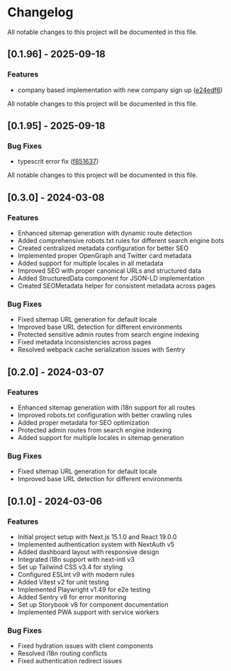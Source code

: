 # Changelog

All notable changes to this project will be documented in this file.

## [0.1.96] - 2025-09-18

### Features

* company based implementation with new company sign up ([e24edf6](https://github.com/afaqdean/hrms-frontend/commit/e24edf6))

All notable changes to this project will be documented in this file.

## [0.1.95] - 2025-09-18

### Bug Fixes

* typescrit error fix ([f851637](https://github.com/afaqdean/hrms-frontend/commit/f851637))

All notable changes to this project will be documented in this file.

## [0.3.0] - 2024-03-08

### Features

* Enhanced sitemap generation with dynamic route detection
* Added comprehensive robots.txt rules for different search engine bots
* Created centralized metadata configuration for better SEO
* Implemented proper OpenGraph and Twitter card metadata
* Added support for multiple locales in all metadata
* Improved SEO with proper canonical URLs and structured data
* Added StructuredData component for JSON-LD implementation
* Created SEOMetadata helper for consistent metadata across pages

### Bug Fixes

* Fixed sitemap URL generation for default locale
* Improved base URL detection for different environments
* Protected sensitive admin routes from search engine indexing
* Fixed metadata inconsistencies across pages
* Resolved webpack cache serialization issues with Sentry

## [0.2.0] - 2024-03-07

### Features

* Enhanced sitemap generation with i18n support for all routes
* Improved robots.txt configuration with better crawling rules
* Added proper metadata for SEO optimization
* Protected admin routes from search engine indexing
* Added support for multiple locales in sitemap generation

### Bug Fixes

* Fixed sitemap URL generation for default locale
* Improved base URL detection for different environments

## [0.1.0] - 2024-03-06

### Features

* Initial project setup with Next.js 15.1.0 and React 19.0.0
* Implemented authentication system with NextAuth v5
* Added dashboard layout with responsive design
* Integrated i18n support with next-intl v3
* Set up Tailwind CSS v3.4 for styling
* Configured ESLint v9 with modern rules
* Added Vitest v2 for unit testing
* Implemented Playwright v1.49 for e2e testing
* Added Sentry v8 for error monitoring
* Set up Storybook v8 for component documentation
* Implemented PWA support with service workers

### Bug Fixes

* Fixed hydration issues with client components
* Resolved i18n routing conflicts
* Fixed authentication redirect issues

